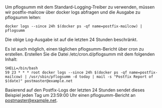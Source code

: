 Um pflogsumm mit dem Standard-Logging-Treiber zu verwenden, müssen wir postfix-mailcow über docker logs abfragen und die Ausgabe zu pflogsumm leiten:

```
docker logs --since 24h $(docker ps -qf name=postfix-mailcow) | pflogsumm
```

Die obige Log-Ausgabe ist auf die letzten 24 Stunden beschränkt.

Es ist auch möglich, einen täglichen pflogsumm-Bericht über cron zu erstellen. Erstellen Sie die Datei /etc/cron.d/pflogsumm mit dem folgenden Inhalt:

```
SHELL=/bin/bash
59 23 * * * root docker logs --since 24h $(docker ps -qf name=postfix-mailcow) | /usr/sbin/pflogsumm -d today | mail -s "Postfix Report of $(date)" postmaster@example.net
```

Basierend auf den Postfix-Logs der letzten 24 Stunden sendet dieses Beispiel jeden Tag um 23:59:00 Uhr einen pflogsumm-Bericht an postmaster@example.net.